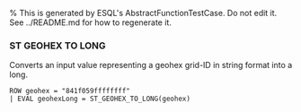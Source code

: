 % This is generated by ESQL's AbstractFunctionTestCase. Do not edit it. See ../README.md for how to regenerate it.

### ST GEOHEX TO LONG
Converts an input value representing a geohex grid-ID in string format into a long.

```esql
ROW geohex = "841f059ffffffff"
| EVAL geohexLong = ST_GEOHEX_TO_LONG(geohex)
```

